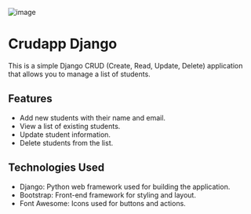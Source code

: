 ![image](https://github.com/sujeetsj/my-projects/assets/135042019/8617d9d7-cc90-4eb6-acb9-07ecd6e60009)

# Crudapp Django

This is a simple Django CRUD (Create, Read, Update, Delete) application that allows you to manage a list of students.

## Features

- Add new students with their name and email.
- View a list of existing students.
- Update student information.
- Delete students from the list.

## Technologies Used

- Django: Python web framework used for building the application.
- Bootstrap: Front-end framework for styling and layout.
- Font Awesome: Icons used for buttons and actions.
